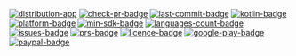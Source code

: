 [repo-url]:                  https://github.com/michaelbel/android-app-template
[pulls-url]:                 https://github.com/michaelbel/android-app-template/pulls
[issues-url]:                https://github.com/michaelbel/android-app-template/issues
[commits-url]:               https://github.com/michaelbel/android-app-template/commits
[distribution-workflow-url]: https://github.com/michaelbel/android-app-template/actions/workflows/distribution_app.yml
[check-pr-url]:              https://github.com/michaelbel/android-app-template/actions/workflows/check_pr.yml
[paypal-url]:                https://paypal.me/michaelbel
[licence-url]:               http://www.apache.org/licenses/LICENSE-2.0
[google-play-url]:           https://play.google.com/store/apps/details?id=org.michaelbel.template
[kotlin-url]:                https://kotlinlang.org

[![distribution-app](https://github.com/michaelbel/android-app-template/actions/workflows/distribution_app.yml/badge.svg?branch=master)][distribution-workflow-url]
[![check-pr-badge](https://github.com/michaelbel/android-app-template/actions/workflows/check_pr.yml/badge.svg?branch=master)][check-pr-url]
[![last-commit-badge](https://img.shields.io/github/last-commit/michaelbel/android-app-template?color=FFC877)][commits-url]
[![kotlin-badge](https://img.shields.io/badge/Awesome-Kotlin-FFC877.svg)][kotlin-url]
[![platform-badge](https://img.shields.io/badge/Platform-Android-FFC877.svg)][repo-url]
[![min-sdk-badge](https://img.shields.io/badge/minSdkVersion-21-FFC877.svg)][repo-url]
[![languages-count-badge](https://img.shields.io/github/languages/count/michaelbel/android-app-template?color=FFC877)][repo-url]
[![issues-badge](https://img.shields.io/github/issues-raw/michaelbel/android-app-template?color=FFC877)][issues-url]
[![prs-badge](https://img.shields.io/badge/PRs-welcome-FFC877.svg)][pulls-url]
[![licence-badge](https://img.shields.io/badge/License-Apache_v2.0-FFC877.svg)][licence-url]
[![google-play-badge](https://img.shields.io/badge/Google_Play-Demo-FFC877.svg)][google-play-url]
[![paypal-badge](https://img.shields.io/badge/Donate-Paypal-FFC877.svg)][paypal-url]
